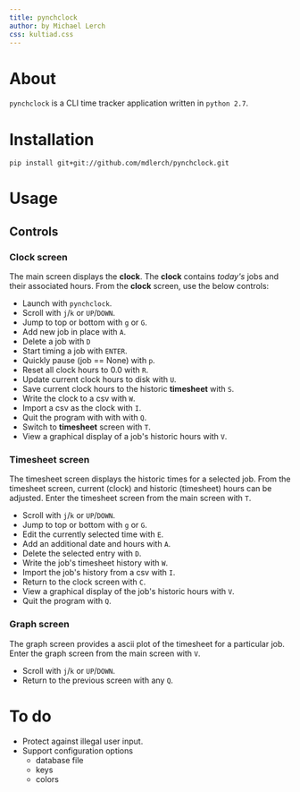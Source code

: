 ```yaml
---
title: pynchclock
author: by Michael Lerch
css: kultiad.css
---
```


About
=====

`pynchclock` is a CLI time tracker application written in `python 2.7`.

Installation
============

```
pip install git+git://github.com/mdlerch/pynchclock.git
```

Usage
=====

Controls
--------

### Clock screen ###

The main screen displays the **clock**.
The **clock** contains _today's_ jobs and their associated hours.
From the **clock** screen, use the below controls:

- Launch with `pynchclock`.
- Scroll with `j`/`k` or `UP`/`DOWN`.
- Jump to top or bottom with `g` or `G`.
- Add new job in place with `A`.
- Delete a job with `D`
- Start timing a job with `ENTER`.
- Quickly pause (job == None) with `p`.
- Reset all clock hours to 0.0 with `R`.
- Update current clock hours to disk with `U`.
- Save current clock hours to the historic **timesheet** with `S`.
- Write the clock to a csv with `W`.
- Import a csv as the clock with `I`.
- Quit the program with with with `Q`.
- Switch to **timesheet** screen with `T`.
- View a graphical display of a job's historic hours with `V`.

### Timesheet screen ###

The timesheet screen displays the historic times for a selected job.
From the timesheet screen, current (clock) and historic (timesheet) hours can
be adjusted.
Enter the timesheet screen from the main screen with `T`.

- Scroll with `j`/`k` or `UP`/`DOWN`.
- Jump to top or bottom with `g` or `G`.
- Edit the currently selected time with `E`.
- Add an additional date and hours with `A`.
- Delete the selected entry with `D`.
- Write the job's timesheet history with `W`.
- Import the job's history from a csv with `I`.
- Return to the clock screen with `C`.
- View a graphical display of the job's historic hours with `V`.
- Quit the program with `Q`.


### Graph screen ###

The graph screen provides a ascii plot of the timesheet for a particular job.
Enter the graph screen from the main screen with `V`.


- Scroll with `j`/`k` or `UP`/`DOWN`.
- Return to the previous screen with any `Q`.


To do
=====

- Protect against illegal user input.
- Support configuration options
    - database file
    - keys
    - colors



